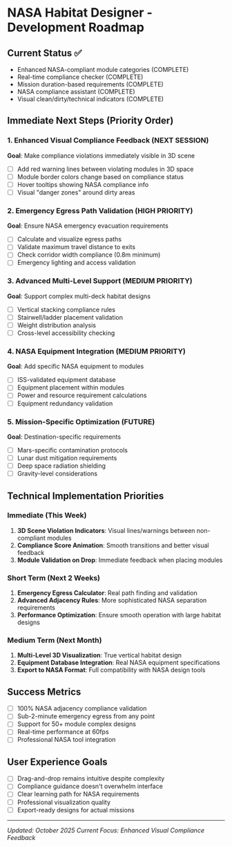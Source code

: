 # NASA Habitat Designer - Development Roadmap

## Current Status ✅
- Enhanced NASA-compliant module categories (COMPLETE)
- Real-time compliance checker (COMPLETE) 
- Mission duration-based requirements (COMPLETE)
- NASA compliance assistant (COMPLETE)
- Visual clean/dirty/technical indicators (COMPLETE)

## Immediate Next Steps (Priority Order)

### 1. Enhanced Visual Compliance Feedback (NEXT SESSION)
**Goal**: Make compliance violations immediately visible in 3D scene
- [ ] Add red warning lines between violating modules in 3D space
- [ ] Module border colors change based on compliance status
- [ ] Hover tooltips showing NASA compliance info
- [ ] Visual "danger zones" around dirty areas

### 2. Emergency Egress Path Validation (HIGH PRIORITY)
**Goal**: Ensure NASA emergency evacuation requirements
- [ ] Calculate and visualize egress paths
- [ ] Validate maximum travel distance to exits
- [ ] Check corridor width compliance (0.8m minimum)
- [ ] Emergency lighting and access validation

### 3. Advanced Multi-Level Support (MEDIUM PRIORITY)
**Goal**: Support complex multi-deck habitat designs
- [ ] Vertical stacking compliance rules
- [ ] Stairwell/ladder placement validation
- [ ] Weight distribution analysis
- [ ] Cross-level accessibility checking

### 4. NASA Equipment Integration (MEDIUM PRIORITY)
**Goal**: Add specific NASA equipment to modules
- [ ] ISS-validated equipment database
- [ ] Equipment placement within modules
- [ ] Power and resource requirement calculations
- [ ] Equipment redundancy validation

### 5. Mission-Specific Optimization (FUTURE)
**Goal**: Destination-specific requirements
- [ ] Mars-specific contamination protocols
- [ ] Lunar dust mitigation requirements
- [ ] Deep space radiation shielding
- [ ] Gravity-level considerations

## Technical Implementation Priorities

### Immediate (This Week)
1. **3D Scene Violation Indicators**: Visual lines/warnings between non-compliant modules
2. **Compliance Score Animation**: Smooth transitions and better visual feedback
3. **Module Validation on Drop**: Immediate feedback when placing modules

### Short Term (Next 2 Weeks)  
1. **Emergency Egress Calculator**: Real path finding and validation
2. **Advanced Adjacency Rules**: More sophisticated NASA separation requirements
3. **Performance Optimization**: Ensure smooth operation with large habitat designs

### Medium Term (Next Month)
1. **Multi-Level 3D Visualization**: True vertical habitat design
2. **Equipment Database Integration**: Real NASA equipment specifications
3. **Export to NASA Format**: Full compatibility with NASA design tools

## Success Metrics
- [ ] 100% NASA adjacency compliance validation
- [ ] Sub-2-minute emergency egress from any point  
- [ ] Support for 50+ module complex designs
- [ ] Real-time performance at 60fps
- [ ] Professional NASA tool integration

## User Experience Goals
- [ ] Drag-and-drop remains intuitive despite complexity
- [ ] Compliance guidance doesn't overwhelm interface
- [ ] Clear learning path for NASA requirements
- [ ] Professional visualization quality
- [ ] Export-ready designs for actual missions

---
*Updated: October 2025*
*Current Focus: Enhanced Visual Compliance Feedback*